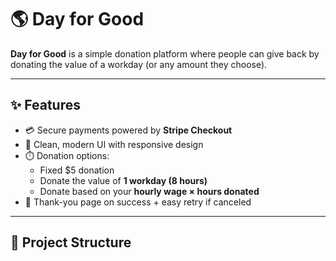 # 🌎 Day for Good

**Day for Good** is a simple donation platform where people can give back by donating the value of a workday (or any amount they choose).  

---

## ✨ Features
- 💳 Secure payments powered by **Stripe Checkout**  
- 🌈 Clean, modern UI with responsive design  
- ⏱️ Donation options:  
  - Fixed $5 donation  
  - Donate the value of **1 workday (8 hours)**  
  - Donate based on your **hourly wage × hours donated**  
- 📄 Thank-you page on success + easy retry if canceled  

---

## 🚀 Project Structure
